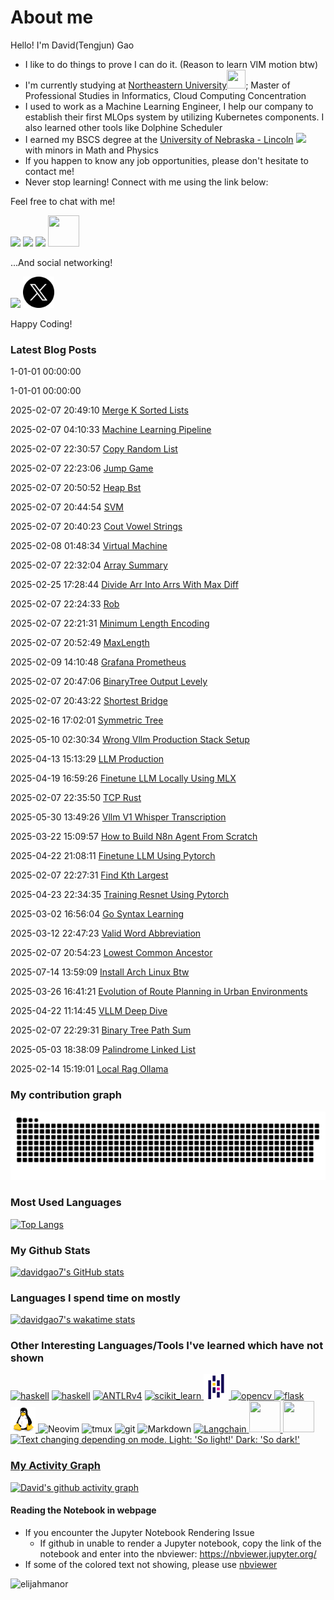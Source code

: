 # About me

Hello! I'm David(Tengjun) Gao

- I like to do things to prove I can do it. (Reason to learn VIM motion btw)
- I'm currently studying at [Northeastern University](https://www.northeastern.edu/about/)<img src="NEU.jpg" width="30" height="30">; Master of Professional Studies in Informatics, Cloud Computing Concentration
- I used to work as a Machine Learning Engineer, I help our company to establish their first MLOps system by utilizing Kubernetes components. I also learned other tools like Dolphine Scheduler
- I earned my BSCS degree at the [University of Nebraska - Lincoln](https://www.unl.edu/about/) [<img src="huskers.jpg" width=30>](https://en.wiktionary.org/wiki/husker "Go huskers!") with minors in Math and Physics
- If you happen to know any job opportunities, please don't hesitate to contact me!
- Never stop learning! Connect with me using the link below:

<!-- [![davidgao7's GitHub stats](https://github-readme-stats.vercel.app/api?username=davidgao7&count_private=true&show_icons=true)](https://github.com/anuraghazra/github-readme-stats) -->

<!-- ============================================================== -->

Feel free to chat with me!

[<img src="QQmail.jpg" width=50/>](mailto:582435572@qq.com?subject=[GitHub])
[<img src="NEU.jpg" width=50/>](mailto:gao.ten@northeastern.edu?subject=[GitHub])
[<img src="gmail.png" width=50/>](mailto:jimgao0606@gmail.com?subject=[GitHub])
[<img src="IMG_1421.GIF" width="50" height="50"/>](https://youtu.be/j__VYXZ-5Cw?si=M8hpVk0WATAjd2-7)

...And social networking!

[<img src="linkedin.png" width=50/>](https://www.linkedin.com/in/tengjun-gao-hello-world/)
[<img src="x.png" width=50/>](https://x.com/AiiGen71976j)

Happy Coding!
<!-- ============================================================== -->
### Latest Blog Posts

<!-- BLOG_POSTS_START -->
1-01-01 00:00:00 [](https://davidgao7.github.io/_index_of_content/)

1-01-01 00:00:00 [](https://davidgao7.github.io/posts/_index_of_posts/)

2025-02-07 20:49:10 [Merge K Sorted Lists](https://davidgao7.github.io/posts/merge-k-sorted-lists/)

2025-02-07 04:10:33 [Machine Learning Pipeline](https://davidgao7.github.io/posts/machine-learning-pipeline/)

2025-02-07 22:30:57 [Copy Random List](https://davidgao7.github.io/posts/copy-random-list/)

2025-02-07 22:23:06 [Jump Game](https://davidgao7.github.io/posts/jump-game/)

2025-02-07 20:50:52 [Heap Bst](https://davidgao7.github.io/posts/heap-bst/)

2025-02-07 20:44:54 [SVM](https://davidgao7.github.io/posts/svm/)

2025-02-07 20:40:23 [Cout Vowel Strings](https://davidgao7.github.io/posts/cout-vowel-strings/)

2025-02-08 01:48:34 [Virtual Machine](https://davidgao7.github.io/posts/virtual-machine/)

2025-02-07 22:32:04 [Array Summary](https://davidgao7.github.io/posts/array-summary/)

2025-02-25 17:28:44 [Divide Arr Into Arrs With Max Diff](https://davidgao7.github.io/posts/divide-arr-into-arr-with-max-diff/)

2025-02-07 22:24:33 [Rob](https://davidgao7.github.io/posts/rob/)

2025-02-07 22:21:31 [Minimum Length Encoding](https://davidgao7.github.io/posts/minimum-length-encoding/)

2025-02-07 20:52:49 [MaxLength](https://davidgao7.github.io/posts/maxlength/)

2025-02-09 14:10:48 [Grafana Prometheus](https://davidgao7.github.io/posts/grafana-prometheus/)

2025-02-07 20:47:06 [BinaryTree Output Levely](https://davidgao7.github.io/posts/binarytree-output-levely/)

2025-02-07 20:43:22 [Shortest Bridge](https://davidgao7.github.io/posts/shortest-bridge/)

2025-02-16 17:02:01 [Symmetric Tree](https://davidgao7.github.io/posts/symmetric-tree/)

2025-05-10 02:30:34 [Wrong Vllm Production Stack Setup](https://davidgao7.github.io/posts/wrong-vllm-production-stack-setup/)

2025-04-13 15:13:29 [LLM Production](https://davidgao7.github.io/posts/llm-production/)

2025-04-19 16:59:26 [Finetune LLM Locally Using MLX](https://davidgao7.github.io/posts/finetune-llm-locally-using-mlx/)

2025-02-07 22:35:50 [TCP Rust](https://davidgao7.github.io/posts/tcp-rust/)

2025-05-30 13:49:26 [Vllm V1 Whisper Transcription](https://davidgao7.github.io/posts/vllm-v1-whisper-transcription/)

2025-03-22 15:09:57 [How to Build N8n Agent From Scratch](https://davidgao7.github.io/posts/how-to-build-n8n-agent-from-scratch/)

2025-04-22 21:08:11 [Finetune LLM Using Pytorch](https://davidgao7.github.io/posts/finetune-llm-using-pytorch/)

2025-02-07 22:27:31 [Find Kth Largest](https://davidgao7.github.io/posts/find-kth-largest/)

2025-04-23 22:34:35 [Training Resnet Using Pytorch](https://davidgao7.github.io/posts/training-resnet-using-pytorch/)

2025-03-02 16:56:04 [Go Syntax Learning](https://davidgao7.github.io/posts/go-syntax-learning/)

2025-03-12 22:47:23 [Valid Word Abbreviation](https://davidgao7.github.io/posts/valid-word-abbr/)

2025-02-07 20:54:23 [Lowest Common Ancestor](https://davidgao7.github.io/posts/lowest-common-ancestor/)

2025-07-14 13:59:09 [Install Arch Linux Btw](https://davidgao7.github.io/posts/install-arch-linux-btw/)

2025-03-26 16:41:21 [Evolution of Route Planning in Urban Environments](https://davidgao7.github.io/posts/evolution-of-route-planning-in-urban-env/)

2025-04-22 11:14:45 [VLLM Deep Dive](https://davidgao7.github.io/posts/vllm-deep-dive/)

2025-02-07 22:29:31 [Binary Tree Path Sum](https://davidgao7.github.io/posts/binary-tree-path-sum/)

2025-05-03 18:38:09 [Palindrome Linked List](https://davidgao7.github.io/posts/palindrome-linked-list/)

2025-02-14 15:19:01 [Local Rag Ollama](https://davidgao7.github.io/posts/local-rag-ollama/)

<!-- BLOG_POSTS_END -->

### My contribution graph

<picture>
  <source media="(prefers-color-scheme: dark)" srcset="./github-contribution-grid-snake-dark.svg">
  <img alt="Text changing depending on mode. Light: 'So light!' Dark: 'So dark!'" src="./github-contribution-grid-snake.svg">
</picture>

### Most Used Languages

[![Top Langs](https://github-readme-stats.vercel.app/api/top-langs/?username=davidgao7&layout=compact)](https://github.com/davidgao7/github-readme-stats)

### My Github Stats

[![davidgao7's GitHub stats](https://github-readme-stats.vercel.app/api?username=davidgao7&count_private=true&show_icons=true)](https://github.com/anuraghazra/github-readme-stats)

### Languages I spend time on mostly

[![davidgao7's wakatime stats](https://github-readme-stats.vercel.app/api/wakatime?username=davidgao7&v=2)](https://github.com/davidgao7/github-readme-stats)

### Other Interesting Languages/Tools I've learned which have not shown

<p align="left">
<a href="https://www.haskell.org/"><img src="haskell-logo.svg" alt="haskell" width="60" height="60"/></a>
<a href="https://www.swi-prolog.org/"><img src="swipl.png" alt="haskell" width="60" height="60"/></a>
<a href="https://www.antlr.org/"><img src="ANTLRv4.png" alt="ANTLRv4" width="60" height="60"/></a>
<a href="https://scikit-learn.org/" target="_blank" rel="noreferrer"> <img src="https://upload.wikimedia.org/wikipedia/commons/0/05/Scikit_learn_logo_small.svg" alt="scikit_learn" width="60" height="60"/> </a>
<a href="https://pandas.pydata.org/" target="_blank" rel="noreferrer"> <img src="https://raw.githubusercontent.com/devicons/devicon/2ae2a900d2f041da66e950e4d48052658d850630/icons/pandas/pandas-original.svg" alt="pandas" width="40" height="40"/> </a>
<a href="https://opencv.org/" target="_blank" rel="noreferrer"> <img src="https://www.vectorlogo.zone/logos/opencv/opencv-icon.svg" alt="opencv" width="40" height="40"/> </a>
<a href="https://flask.palletsprojects.com/" target="_blank" rel="noreferrer"> <img src="https://flask.palletsprojects.com/en/stable/_images/flask-horizontal.png" alt="flask" width="40" height="40"/> </a>
<a href="https://www.linux.org/" target="_blank" rel="noreferrer"> <img src="https://raw.githubusercontent.com/devicons/devicon/master/icons/linux/linux-original.svg" alt="linux" width="40" height="40"/> </a>
<img alt="Neovim" src="https://img.shields.io/badge/NeoVim-%2357A143.svg?&style=for-the-badge&logo=neovim&logoColor=white" />
<img alt="tmux" src="https://img.shields.io/badge/tmux-1BB91F?style=for-the-badge&logo=tmux&logoColor=white" />
<img alt="git" src="https://img.shields.io/badge/GIT-E44C30?style=for-the-badge&logo=git&logoColor=white" />
<img alt="Markdown" src="https://img.shields.io/badge/Markdown-000000?style=for-the-badge&logo=markdown&logoColor=white" />
<a href="https://www.langchain.com/"><img alt="Langchain" src="https://external-content.duckduckgo.com/iu/?u=https%3A%2F%2Ftse2.mm.bing.net%2Fth%3Fid%3DOIP.-6d0YMIf57AIz8LPzcUuFAHaG9%26pid%3DApi&f=1&ipt=6f5c2173b65beefd93b36a4f17a2a703023baa418649f8e3955568c76e9d5a1f&ipo=images" width="50" height="50"/>
<a href="https://nixos.org/"><img src="https://external-content.duckduckgo.com/iu/?u=https%3A%2F%2Ftse3.mm.bing.net%2Fth%3Fid%3DOIP.b0INAa0DATcFYSFQvi0AuAHaHa%26pid%3DApi&f=1&ipt=9f038207101c6e488d698c047691e53bf7f0049b3e23b3ceb1401c2acaa3bd15&ipo=images" width="50" height="50"/>
<a href="https://obsidian.md/"><img src="obsidian-icon.svg" width="50" height="50"/>
<a href="https://ziglang.org/"><picture>
  <!-- <source media="(prefers-color-scheme: dark)" srcset="https://ziglang.org/zig-logo-dark.svg"> -->
  <img alt="Text changing depending on mode. Light: 'So light!' Dark: 'So dark!'" src="https://ziglang.org/zig-logo-light.svg" width="60" height="60">
</picture>
</p>

### My Activity Graph

[![David's github activity graph](https://github-readme-activity-graph.vercel.app/graph?username=davidgao7&theme=react-dark)](https://github.com/davidgao7/github-readme-activity-graph)

#### Reading the Notebook in webpage

- If you encounter the Jupyter Notebook Rendering Issue
  - If github in unable to render a Jupyter notebook, copy the link of the notebook and enter into the nbviewer: <https://nbviewer.jupyter.org/>
- If some of the colored text not showing, please use [nbviewer](https://nbviewer.jupyter.org/)

<p align="left"><img src="https://komarev.com/ghpvc/?username=davidgao7&label=Profile%20views&color=0e75b6&style=flat" alt="elijahmanor" /></p>
